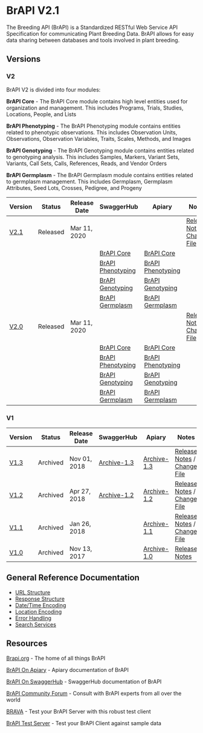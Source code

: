 # BrAPI V2.1
The Breeding API (BrAPI) is a Standardized RESTful Web Service API Specification for communicating Plant Breeding Data. BrAPI allows for easy data sharing between databases and tools involved in plant breeding.

## Versions

### V2

BrAPI V2 is divided into four modules:

**BrAPI Core** - The BrAPI Core module contains high level entities used for organization and management. This includes Programs, Trials, Studies, Locations, People, and Lists

**BrAPI Phenotyping** - The BrAPI Phenotyping module contains entities related to phenotypic observations. This includes Observation Units, Observations, Observation Variables, Traits, Scales, Methods, and Images

**BrAPI Genotyping** - The BrAPI Genotyping module contains entities related to genotyping analysis. This includes Samples, Markers, Variant Sets, Variants, Call Sets, Calls, References, Reads, and Vendor Orders

**BrAPI Germplasm** - The BrAPI Germplasm module contains entities related to germplasm management. This includes Germplasm, Germplasm Attributes, Seed Lots, Crosses, Pedigree, and Progeny

| Version | Status | Release Date | SwaggerHub | Apiary | Notes |
|---------|--------|--------------|------------|--------|-------|
|[V2.1](https://github.com/plantbreeding/API/tree/V2.0) |Released |Mar 11, 2020 | | | [Release Notes](https://github.com/plantbreeding/API/releases/tag/V2.1) / [Change File](https://github.com/plantbreeding/API/releases/download/V2.1/BrAPI_V2-1_Release_Notes.xlsx)|
|                                                       |                      |             |[BrAPI Core](https://app.swaggerhub.com/apis/PlantBreedingAPI/BrAPI-Core/2.1)               |[BrAPI Core](https://brapicore21.docs.apiary.io) | |
|                                                       |                      |             |[BrAPI Phenotyping](https://app.swaggerhub.com/apis/PlantBreedingAPI/BrAPI-Phenotyping/2.1) |[BrAPI Phenotyping](https://brapiphenotyping21.docs.apiary.io) | |
|                                                       |                      |             |[BrAPI Genotyping](https://app.swaggerhub.com/apis/PlantBreedingAPI/BrAPI-Genotyping/2.1)   |[BrAPI Genotyping](https://brapigenotyping21.docs.apiary.io) | |
|                                                       |                      |             |[BrAPI Germplasm](https://app.swaggerhub.com/apis/PlantBreedingAPI/BrAPI-Germplasm/2.1)     |[BrAPI Germplasm](https://brapigermplasm21.docs.apiary.io) | |
|[V2.0](https://github.com/plantbreeding/API/tree/V2.0) |Released |Mar 11, 2020 | | | [Release Notes](https://github.com/plantbreeding/API/releases/tag/V2.0) / [Change File](https://github.com/plantbreeding/API/releases/download/V2.0/BrAPI_V2-0_Release_Notes.xlsx)|
|                                                       |                      |             |[BrAPI Core](https://app.swaggerhub.com/apis/PlantBreedingAPI/BrAPI-Core/2.0)               |[BrAPI Core](https://brapicore20.docs.apiary.io) | |
|                                                       |                      |             |[BrAPI Phenotyping](https://app.swaggerhub.com/apis/PlantBreedingAPI/BrAPI-Phenotyping/2.0) |[BrAPI Phenotyping](https://brapiphenotyping20.docs.apiary.io) | |
|                                                       |                      |             |[BrAPI Genotyping](https://app.swaggerhub.com/apis/PlantBreedingAPI/BrAPI-Genotyping/2.0)   |[BrAPI Genotyping](https://brapigenotyping20.docs.apiary.io) | |
|                                                       |                      |             |[BrAPI Germplasm](https://app.swaggerhub.com/apis/PlantBreedingAPI/BrAPI-Germplasm/2.0)     |[BrAPI Germplasm](https://brapigermplasm20.docs.apiary.io) | |

### V1

Version | Status | Release Date | SwaggerHub | Apiary | Notes
--|--|--|--|--|--
[V1.3](https://github.com/plantbreeding/API/tree/V1.3) | Archived | Nov 01, 2018 |[Archive-1.3](https://app.swaggerhub.com/apis/PlantBreedingAPI/BrAPI)     | [Archive-1.3](https://brapi.docs.apiary.io/#)          | [Release Notes](https://github.com/plantbreeding/API/releases/tag/V1.3) / [Change File]()
[V1.2](https://github.com/plantbreeding/API/tree/V1.2) | Archived | Apr 27, 2018 |[Archive-1.2](https://app.swaggerhub.com/apis/PlantBreedingAPI/BrAPI/1.2) | [Archive-1.2](https://brapiarchive12.docs.apiary.io/#) | [Release Notes](https://github.com/plantbreeding/API/releases/tag/V1.2) / [Change File](https://github.com/plantbreeding/API/files/1964628/BrAPI_V1-2_Release_Notes.xlsx)
[V1.1](https://github.com/plantbreeding/API/tree/V1.1) | Archived | Jan 26, 2018 |                                                                          | [Archive-1.1](https://brapiarchive11.docs.apiary.io/#) | [Release Notes](https://github.com/plantbreeding/API/releases/tag/V1.1) / [Change File](https://github.com/plantbreeding/API/files/1668289/BrAPI_V1-1_Release_Notes.xlsx)
[V1.0](https://github.com/plantbreeding/API/tree/V1.0) | Archived | Nov 13, 2017 |                                                                          | [Archive-1.0](https://brapiarchive10.docs.apiary.io/#) | [Release Notes](https://github.com/plantbreeding/API/releases/tag/V1.0)

## General Reference Documentation
- [URL Structure](https://github.com/plantbreeding/API/blob/master/Specification/GeneralInfo/URL_Structure.md)
- [Response Structure](https://github.com/plantbreeding/API/blob/master/Specification/GeneralInfo/Response_Structure.md)
- [Date/Time Encoding](https://github.com/plantbreeding/API/blob/master/Specification/GeneralInfo/Date_Time_Encoding.md)
- [Location Encoding](https://github.com/plantbreeding/API/blob/master/Specification/GeneralInfo/Location_Encoding.md)
- [Error Handling](https://github.com/plantbreeding/API/blob/master/Specification/GeneralInfo/Error_Handling.md)
- [Search Services](https://github.com/plantbreeding/API/blob/master/Specification/GeneralInfo/Search_Services.md)



## Resources
[Brapi.org](https://brapi.org) - The home of all things BrAPI

[BrAPI On Apiary](https://brapi.docs.apiary.io/#) - Apiary documentation of BrAPI

[BrAPI On SwaggerHub](https://app.swaggerhub.com/apis/PlantBreedingAPI/BrAPI) - SwaggerHub documentation of BrAPI

[BrAPI Community Forum](https://forum.brapi.org) - Consult with BrAPI experts from all over the world

[BRAVA](http://webapps.ipk-gatersleben.de/brapivalidator/) - Test your BrAPI Server with this robust test client

[BrAPI Test Server](https://test-server.brapi.org) - Test your BrAPI Client against sample data

